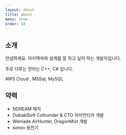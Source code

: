 ```yaml
---
layout: about
title: About
menu: true
order: 10
---
```


## 소개

안녕하세요. 아키텍쳐와 설계를 잘 하고 싶어 하는 개발자입니다.

주로 다루는 언어는 C++, C# 입니다. 

AWS Cloud , MSSql, MySQL

## 약력

* NDREAM 재직
* DubakiSoft  Cofounder & CTO 자이언티카 개발
* Wemade  AirHunter, DragonMist 개발
* sonov 용천기

